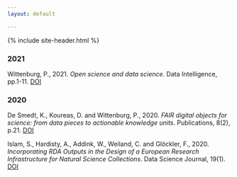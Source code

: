 ```yaml
---
layout: default

---
```


{% include site-header.html %}

<main class="main  container">

  <article class="article  article--page  content  typeset">


### 2021

Wittenburg, P., 2021. _Open science and data science_. Data Intelligence, pp.1-11. [DOI](https://doi.org/10.1162/dint_a_00082)

### 2020

De Smedt, K., Koureas, D. and Wittenburg, P., 2020. _FAIR digital objects for science: from data pieces to actionable knowledge units_. Publications, 8(2), p.21. [DOI](https://doi.org/10.3390/publications8020021)

Islam, S., Hardisty, A., Addink, W., Weiland, C. and Glöckler, F., 2020. _Incorporating RDA Outputs in the Design of a European Research Infrastructure for Natural Science Collections_. Data Science Journal, 19(1). [DOI](http://doi.org/10.5334/dsj-2020-050)


  </article>

